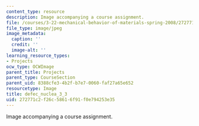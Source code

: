 ```yaml
---
content_type: resource
description: Image accompanying a course assignment.
file: /courses/3-22-mechanical-behavior-of-materials-spring-2008/272771c2f26c58616f91f0e794253e35_defec_nuclea_3_3.jpg
file_type: image/jpeg
image_metadata:
  caption: ''
  credit: ''
  image-alt: ''
learning_resource_types:
- Projects
ocw_type: OCWImage
parent_title: Projects
parent_type: CourseSection
parent_uid: 8388cfe3-4b2f-b7e7-0060-faf27a65e652
resourcetype: Image
title: defec_nuclea_3_3
uid: 272771c2-f26c-5861-6f91-f0e794253e35
---
```

Image accompanying a course assignment.

